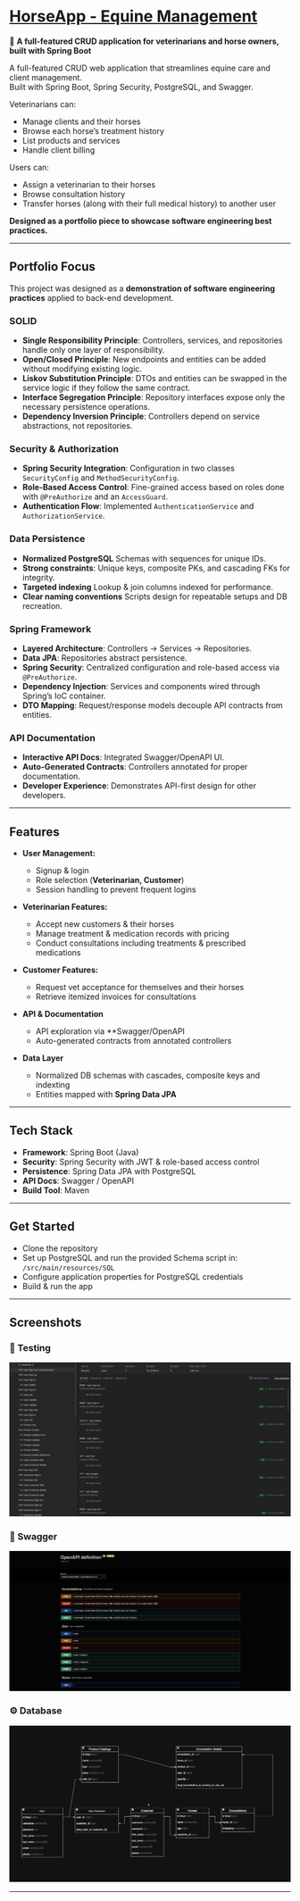 # [HorseApp - Equine Management](https://github.com/joseag312/portfolio-spring-app)

🐎 **A full-featured CRUD application for veterinarians and horse owners, built with Spring Boot**

A full-featured CRUD web application that streamlines equine care and client management.  
Built with Spring Boot, Spring Security, PostgreSQL, and Swagger.

Veterinarians can:

- Manage clients and their horses
- Browse each horse’s treatment history
- List products and services
- Handle client billing

Users can:

- Assign a veterinarian to their horses
- Browse consultation history
- Transfer horses (along with their full medical history) to another user

**Designed as a portfolio piece to showcase software engineering best practices.**

---

## Portfolio Focus

This project was designed as a **demonstration of software engineering practices** applied to back-end development.

### SOLID

- **Single Responsibility Principle**: Controllers, services, and repositories handle only one layer of responsibility.
- **Open/Closed Principle**: New endpoints and entities can be added without modifying existing logic.
- **Liskov Substitution Principle**: DTOs and entities can be swapped in the service logic if they follow the same contract.
- **Interface Segregation Principle**: Repository interfaces expose only the necessary persistence operations.
- **Dependency Inversion Principle**: Controllers depend on service abstractions, not repositories.

### Security & Authorization

- **Spring Security Integration**: Configuration in two classes `SecurityConfig` and `MethodSecurityConfig`.
- **Role-Based Access Control**: Fine-grained access based on roles done with `@PreAuthorize` and an `AccessGuard`.
- **Authentication Flow**: Implemented `AuthenticationService` and `AuthorizationService`.

### Data Persistence

- **Normalized PostgreSQL** Schemas with sequences for unique IDs.
- **Strong constraints**: Unique keys, composite PKs, and cascading FKs for integrity.
- **Targeted indexing** Lookup & join columns indexed for performance.
- **Clear naming conventions** Scripts design for repeatable setups and DB recreation.

### Spring Framework

- **Layered Architecture**: Controllers → Services → Repositories.
- **Data JPA**: Repositories abstract persistence.
- **Spring Security**: Centralized configuration and role-based access via `@PreAuthorize`.
- **Dependency Injection**: Services and components wired through Spring’s IoC container.
- **DTO Mapping**: Request/response models decouple API contracts from entities.

### API Documentation

- **Interactive API Docs**: Integrated Swagger/OpenAPI UI.
- **Auto-Generated Contracts**: Controllers annotated for proper documentation.
- **Developer Experience**: Demonstrates API-first design for other developers.

---

## Features

- **User Management:**

  - Signup & login
  - Role selection (**Veterinarian, Customer**)
  - Session handling to prevent frequent logins

- **Veterinarian Features:**

  - Accept new customers & their horses
  - Manage treatment & medication records with pricing
  - Conduct consultations including treatments & prescribed medications

- **Customer Features:**

  - Request vet acceptance for themselves and their horses
  - Retrieve itemized invoices for consultations

- **API & Documentation**

  - API exploration via \*\*Swagger/OpenAPI
  - Auto-generated contracts from annotated controllers

- **Data Layer**
  - Normalized DB schemas with cascades, composite keys and indexting
  - Entities mapped with **Spring Data JPA**

---

## Tech Stack

- **Framework**: Spring Boot (Java)
- **Security**: Spring Security with JWT & role-based access control
- **Persistence**: Spring Data JPA with PostgreSQL
- **API Docs**: Swagger / OpenAPI
- **Build Tool**: Maven

---

## Get Started

- Clone the repository
- Set up PostgreSQL and run the provided Schema script in: `/src/main/resources/SQL`
- Configure application properties for PostgreSQL credentials
- Build & run the app

---

## Screenshots

### 🧩 Testing

![Testing](src/main/resources/static/testing.png)

### 📓 Swagger

![Documentation](src/main/resources/static/swagger.png)

### ⚙️ Database

![Database](src/main/resources/static/database.png)

---
